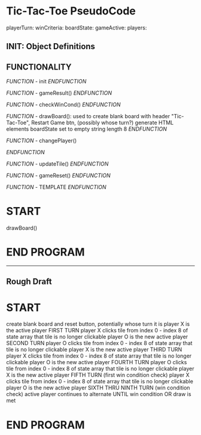 # Tic-Tac-Toe PseudoCode
playerTurn:
winCriteria:
boardState:
gameActive:
players:

## INIT: Object Definitions


## FUNCTIONALITY
*FUNCTION* - init
*ENDFUNCTION* 

*FUNCTION* - gameResult()
*ENDFUNCTION* 

*FUNCTION* - checkWinCond()
*ENDFUNCTION* 

*FUNCTION* - drawBoard(): used to create blank board with header "Tic-Tac-Toe", Restart Game btn, (possibly whose turn?)
    generate HTML elements
    boardState set to empty string length 8
*ENDFUNCTION* 

*FUNCTION* - changePlayer()

*ENDFUNCTION* 

*FUNCTION* - updateTile()
*ENDFUNCTION* 

*FUNCTION* - gameReset()
*ENDFUNCTION* 

*FUNCTION* - TEMPLATE
*ENDFUNCTION* 


# START

drawBoard()


# END PROGRAM



---
Rough Draft
---
# START 

create blank board and reset button, potentially whose turn it is
player X is the active player
    FIRST TURN
        player X clicks tile from index 0 - index 8 of state array
        that tile is no longer clickable
        player O is the new active player
    SECOND TURN
        player O clicks tile from index 0 - index 8 of state array
        that tile is no longer clickable
        player X is the new active player
    THIRD TURN
        player X clicks tile from index 0 - index 8 of state array
        that tile is no longer clickable
        player O is the new active player
    FOURTH TURN
        player O clicks tile from index 0 - index 8 of state array
        that tile is no longer clickable
        player X is the new active player
    FIFTH TURN (first win condition check)
        player X clicks tile from index 0 - index 8 of state array
        that tile is no longer clickable
        player O is the new active player
    SIXTH THRU NINTH TURN (win condition check)
        active player continues to alternate UNTIL win condition OR draw is met          


# END PROGRAM